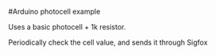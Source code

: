 #Arduino photocell example

Uses a basic photocell + 1k resistor.

Periodically check the cell value, and sends it through Sigfox